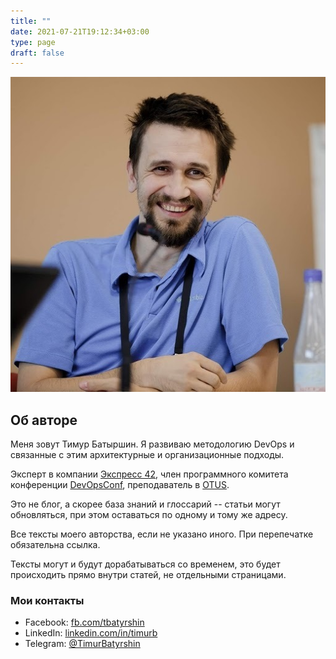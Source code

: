 ```yaml
---
title: ""
date: 2021-07-21T19:12:34+03:00
type: page
draft: false
---
```


![](/images/photo.jpg#photofloatright)

## Об авторе

Меня зовут Тимур Батыршин.
Я развиваю методологию DevOps и связанные с этим архитектурные и организационные подходы.

Эксперт в компании [Экспресс 42](https://express42.com/),
член программного комитета конференции [DevOpsConf](https://devopsconf.io/),
преподаватель в [OTUS](https://otus.ru).

Это не блог, а скорее база знаний и глоссарий -- статьи могут обновляться, при этом оставаться по одному и тому же адресу.

Все тексты моего авторства, если не указано иного.
При перепечатке обязательна ссылка.

Тексты могут и будут дорабатываться со временем, это будет происходить прямо внутри статей, не отдельными страницами.

### Мои контакты

* Facebook: [fb.com/tbatyrshin](https://fb.com/tbatyrshin)
* LinkedIn: [linkedin.com/in/timurb](https://linkedin.com/in/timurb)
* Telegram: [@TimurBatyrshin](https://t.me/TimurBatyrshin)
